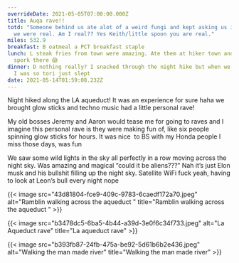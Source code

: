 ```yaml
---
overrideDate: 2021-05-05T07:00:00.000Z
title: Auqa rave!!
totd: "Someone behind us ate alot of a weird fungi and kept asking us if
  we were real. Am I real?? Yes Keith/little spoon you are real."
miles: 532.9
breakfast: B oatmeal a PCT breakfast staple
lunch: L steak fries from town were amazing. Ate them at hiker town and left my
  spork there 😱
dinner: D nothing really? I snacked through the night hike but when we were done
  I was so tori just slept
date: 2021-05-14T01:59:08.232Z
---
```

Night hiked along the LA aqueduct! It was an experience for sure haha we brought glow sticks and techno music had a little personal rave! 



My old bosses Jeremy and Aaron would tease me for going to raves and I imagine this personal rave is they were making fun of, like six people spinning glow sticks for hours. It was nice  to BS with my Honda people I miss those days, was fun



We saw some wild lights in the sky all perfectly in a row moving across the night sky. Was amazing and magical “could it be aliens???” Nah it’s just Elon musk and his bullshit filling up the night sky. Satellite WiFi fuck yeah, having to look at Leon’s bull every night nope



{{< image src="43d81804-fce9-409c-9783-6caedf172a70.jpeg" alt="Ramblin walking across the aqueduct " title="Ramblin walking across the aqueduct " >}}

{{< image src="b3478dc5-6ba5-4b44-a39d-3e0f6c34f733.jpeg" alt="La Aqueduct rave" title="La aqueduct rave" >}}

{{< image src="b393fb87-24fb-475a-be92-5d61b6b2e436.jpeg" alt="Walking the man made river" title="Walking the man made river" >}}